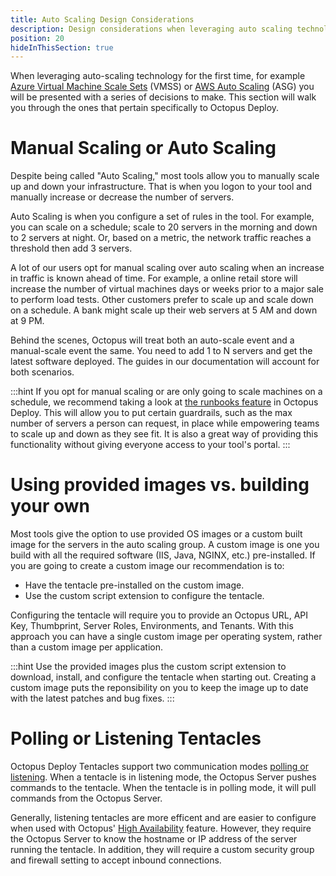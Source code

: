 ```yaml
---
title: Auto Scaling Design Considerations
description: Design considerations when leveraging auto scaling technologies with Octopus Deploy.
position: 20
hideInThisSection: true
---
```


When leveraging auto-scaling technology for the first time, for example [Azure Virtual Machine Scale Sets](https://azure.microsoft.com/en-us/services/virtual-machine-scale-sets/) (VMSS) or [AWS Auto Scaling](https://aws.amazon.com/autoscaling/) (ASG) you will be presented with a series of decisions to make.  This section will walk you through the ones that pertain specifically to Octopus Deploy.

# Manual Scaling or Auto Scaling

Despite being called "Auto Scaling," most tools allow you to manually scale up and down your infrastructure.  That is when you logon to your tool and manually increase or decrease the number of servers.  

Auto Scaling is when you configure a set of rules in the tool.  For example, you can scale on a schedule; scale to 20 servers in the morning and down to 2 servers at night.  Or, based on a metric, the network traffic reaches a threshold then add 3 servers.

A lot of our users opt for manual scaling over auto scaling when an increase in traffic is known ahead of time.  For example, a online retail store will increase the number of virtual machines days or weeks prior to a major sale to perform load tests.  Other customers prefer to scale up and scale down on a schedule.  A bank might scale up their web servers at 5 AM and down at 9 PM.  

Behind the scenes, Octopus will treat both an auto-scale event and a manual-scale event the same.  You need to add 1 to N servers and get the latest software deployed.  The guides in our documentation will account for both scenarios.

:::hint
If you opt for manual scaling or are only going to scale machines on a schedule, we recommend taking a look at [the runbooks feature](/docs/runbooks/index.md) in Octopus Deploy.  This will allow you to put certain guardrails, such as the max number of servers a person can request, in place while empowering teams to scale up and down as they see fit.  It is also a great way of providing this functionality without giving everyone access to your tool's portal.
:::

# Using provided images vs. building your own

Most tools give the option to use provided OS images or a custom built image for the servers in the auto scaling group.  A custom image is one you build with all the required software (IIS, Java, NGINX, etc.) pre-installed.  If you are going to create a custom image our recommendation is to:

- Have the tentacle pre-installed on the custom image.
- Use the custom script extension to configure the tentacle.

Configuring the tentacle will require you to provide an Octopus URL, API Key, Thumbprint, Server Roles, Environments, and Tenants.  With this approach you can have a single custom image per operating system, rather than a custom image per application.

:::hint
Use the provided images plus the custom script extension to download, install, and configure the tentacle when starting out.  Creating a custom image puts the reponsibility on you to keep the image up to date with the latest patches and bug fixes. 
:::

# Polling or Listening Tentacles

Octopus Deploy Tentacles support two communication modes [polling or listening](/docs/infrastructure/deployment-targets/windows-targets/tentacle-communication.md).  When a tentacle is in listening mode, the Octopus Server pushes commands to the tentacle.  When the tentacle is in polling mode, it will pull commands from the Octopus Server.  

Generally, listening tentacles are more efficent and are easier to configure when used with Octopus' [High Availability](/docs/administration/high-availability/index.md) feature.  However, they require the Octopus Server to know the hostname or IP address of the server running the tentacle.  In addition, they will require a custom security group and firewall setting to accept inbound connections.  